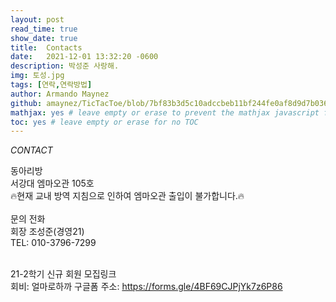 ```yaml
---
layout: post
read_time: true
show_date: true
title:  Contacts
date:   2021-12-01 13:32:20 -0600
description: 박성준 사랑해.
img: 토성.jpg
tags: [연락,연락방법]
author: Armando Maynez
github: amaynez/TicTacToe/blob/7bf83b3d5c10adccbeb11bf244fe0af8d9d7b036/entities/Neural_Network.py#L199
mathjax: yes # leave empty or erase to prevent the mathjax javascript from loading
toc: yes # leave empty or erase for no TOC
---
```

*CONTACT*

동아리방<br>
서강대 엠마오관 105호<br>
🔥현재 교내 방역 지침으로 인하여 엠마오관 출입이 불가합니다.🔥<br>
<br>
문의 전화<br>
회장 조성준(경영21) <br>
TEL: 010-3796-7299<br><br>

21-2학기 신규 회원 모집링크<br>
회비: 얼마로하까
구글폼 주소: <https://forms.gle/4BF69CJPjYk7z6P86>

